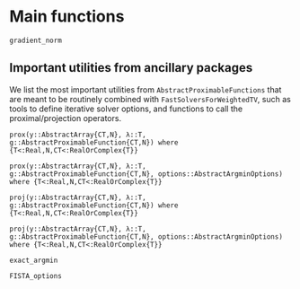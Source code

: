 # Main functions

```@docs
gradient_norm
```

## Important utilities from ancillary packages

We list the most important utilities from `AbstractProximableFunctions` that are meant to be routinely combined with `FastSolversForWeightedTV`, such as tools to define iterative solver options, and functions to call the proximal/projection operators.

```@docs
prox(y::AbstractArray{CT,N}, λ::T, g::AbstractProximableFunction{CT,N}) where {T<:Real,N,CT<:RealOrComplex{T}}
```

```@docs
prox(y::AbstractArray{CT,N}, λ::T, g::AbstractProximableFunction{CT,N}, options::AbstractArgminOptions) where {T<:Real,N,CT<:RealOrComplex{T}}
```

```@docs
proj(y::AbstractArray{CT,N}, λ::T, g::AbstractProximableFunction{CT,N}) where {T<:Real,N,CT<:RealOrComplex{T}}
```

```@docs
proj(y::AbstractArray{CT,N}, λ::T, g::AbstractProximableFunction{CT,N}, options::AbstractArgminOptions) where {T<:Real,N,CT<:RealOrComplex{T}}
```

```@docs
exact_argmin
```

```@docs
FISTA_options
```